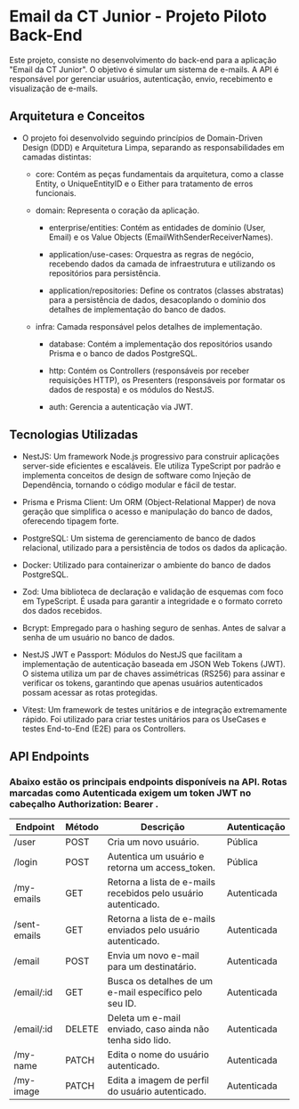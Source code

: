 # Email da CT Junior - Projeto Piloto Back-End

Este projeto, consiste no desenvolvimento do back-end para a aplicação "Email da CT Junior". O objetivo é simular um sistema de e-mails.
A API é responsável por gerenciar usuários, autenticação, envio, recebimento e visualização de e-mails.

## Arquitetura e Conceitos

- O projeto foi desenvolvido seguindo princípios de Domain-Driven Design (DDD) e Arquitetura Limpa, separando as responsabilidades em camadas distintas:

  * core: Contém as peças fundamentais da arquitetura, como a classe Entity, o UniqueEntityID e o Either para tratamento de erros funcionais.

  * domain: Representa o coração da aplicação.

    *  enterprise/entities: Contém as entidades de domínio (User, Email) e os Value Objects (EmailWithSenderReceiverNames).

    *  application/use-cases: Orquestra as regras de negócio, recebendo dados da camada de infraestrutura e utilizando os repositórios para persistência.

    *  application/repositories: Define os contratos (classes abstratas) para a persistência de dados, desacoplando o domínio dos detalhes de implementação do banco de dados.

  * infra: Camada responsável pelos detalhes de implementação.

      *  database: Contém a implementação dos repositórios usando Prisma e o banco de dados PostgreSQL.

      *  http: Contém os Controllers (responsáveis por receber requisições HTTP), os Presenters (responsáveis por formatar os dados de resposta) e os módulos do NestJS.

      *  auth: Gerencia a autenticação via JWT.

## Tecnologias Utilizadas

  - NestJS: Um framework Node.js progressivo para construir aplicações server-side eficientes e escaláveis. Ele utiliza TypeScript por padrão e implementa conceitos de design de software como Injeção de Dependência, tornando o código modular e fácil de testar.

  - Prisma e Prisma Client: Um ORM (Object-Relational Mapper) de nova geração que simplifica o acesso e manipulação do banco de dados, oferecendo tipagem forte.

  - PostgreSQL: Um sistema de gerenciamento de banco de dados relacional, utilizado para a persistência de todos os dados da aplicação.

  - Docker: Utilizado para containerizar o ambiente do banco de dados PostgreSQL.

  - Zod: Uma biblioteca de declaração e validação de esquemas com foco em TypeScript. É usada para garantir a integridade e o formato correto dos dados recebidos.

  - Bcrypt: Empregado para o hashing seguro de senhas. Antes de salvar a senha de um usuário no banco de dados.

  - NestJS JWT e Passport: Módulos do NestJS que facilitam a implementação de autenticação baseada em JSON Web Tokens (JWT). O sistema utiliza um par de chaves assimétricas (RS256) para assinar e verificar os tokens, garantindo que apenas usuários autenticados possam acessar as rotas protegidas.

  - Vitest: Um framework de testes unitários e de integração extremamente rápido. Foi utilizado para criar testes unitários para os UseCases e testes End-to-End (E2E) para os Controllers.

## API Endpoints

 ### Abaixo estão os principais endpoints disponíveis na API. Rotas marcadas como Autenticada exigem um token JWT no cabeçalho Authorization: Bearer <token>.
  |Endpoint	      | Método  |Descrição	                                                          |Autenticação
  | --------------|---------|---------------------------------------------------------------------|------------------
  | /user	        |POST	    |Cria um novo usuário.	                                              |Pública
  | /login	      |POST	    |Autentica um usuário e retorna um access_token.	                    |Pública
  | /my-emails	  |GET	    |Retorna a lista de e-mails recebidos pelo usuário autenticado.	      |Autenticada
  | /sent-emails  |GET	    |Retorna a lista de e-mails enviados pelo usuário autenticado.	      |Autenticada
  | /email	      |POST	    |Envia um novo e-mail para um destinatário.	                          |Autenticada
  | /email/:id	  |GET	    |Busca os detalhes de um e-mail específico pelo seu ID.	              |Autenticada
  | /email/:id	  |DELETE	  |Deleta um e-mail enviado, caso ainda não tenha sido lido.	          |Autenticada
  | /my-name	    |PATCH	  |Edita o nome do usuário autenticado.	                                |Autenticada
  | /my-image	    |PATCH	  |Edita a imagem de perfil do usuário autenticado.	                    |Autenticada
